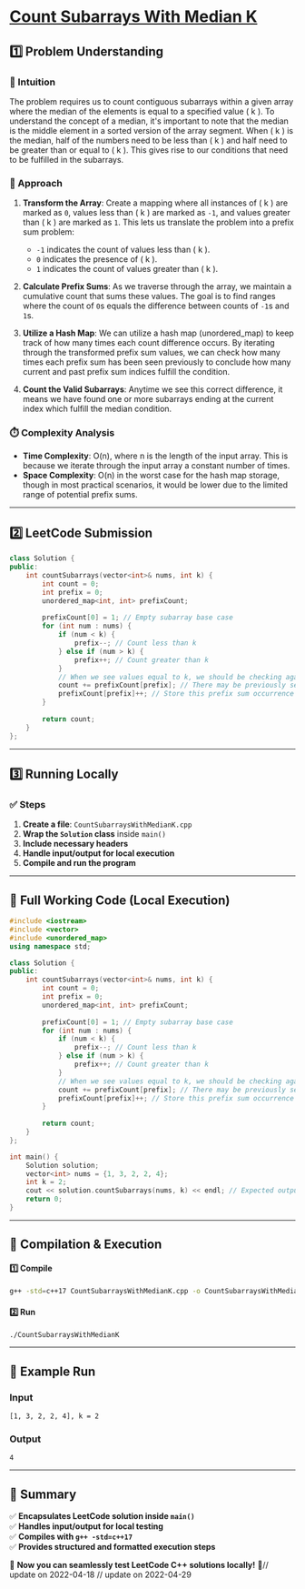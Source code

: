 # **[Count Subarrays With Median K](https://leetcode.com/problems/count-subarrays-with-median-k/description/)**  

## **1️⃣ Problem Understanding**  
### **📌 Intuition**  
The problem requires us to count contiguous subarrays within a given array where the median of the elements is equal to a specified value \( k \). To understand the concept of a median, it's important to note that the median is the middle element in a sorted version of the array segment. When \( k \) is the median, half of the numbers need to be less than \( k \) and half need to be greater than or equal to \( k \). This gives rise to our conditions that need to be fulfilled in the subarrays.

### **🚀 Approach**  
1. **Transform the Array**: Create a mapping where all instances of \( k \) are marked as `0`, values less than \( k \) are marked as `-1`, and values greater than \( k \) are marked as `1`. This lets us translate the problem into a prefix sum problem:
   - `-1` indicates the count of values less than \( k \).
   - `0` indicates the presence of \( k \).
   - `1` indicates the count of values greater than \( k \).
  
2. **Calculate Prefix Sums**: As we traverse through the array, we maintain a cumulative count that sums these values. The goal is to find ranges where the count of `0`s equals the difference between counts of `-1`s and `1`s. 

3. **Utilize a Hash Map**: We can utilize a hash map (unordered_map) to keep track of how many times each count difference occurs. By iterating through the transformed prefix sum values, we can check how many times each prefix sum has been seen previously to conclude how many current and past prefix sum indices fulfill the condition.

4. **Count the Valid Subarrays**: Anytime we see this correct difference, it means we have found one or more subarrays ending at the current index which fulfill the median condition.

### **⏱️ Complexity Analysis**  
- **Time Complexity**: O(n), where n is the length of the input array. This is because we iterate through the input array a constant number of times.
- **Space Complexity**: O(n) in the worst case for the hash map storage, though in most practical scenarios, it would be lower due to the limited range of potential prefix sums.

---  

## **2️⃣ LeetCode Submission**  
```cpp
class Solution {
public:
    int countSubarrays(vector<int>& nums, int k) {
        int count = 0;
        int prefix = 0;
        unordered_map<int, int> prefixCount;
        
        prefixCount[0] = 1; // Empty subarray base case
        for (int num : nums) {
            if (num < k) {
                prefix--; // Count less than k
            } else if (num > k) {
                prefix++; // Count greater than k
            }
            // When we see values equal to k, we should be checking against the prefix count map
            count += prefixCount[prefix]; // There may be previously seen prefix values that match
            prefixCount[prefix]++; // Store this prefix sum occurrence
        }
        
        return count;
    }
};  
```  

---  

## **3️⃣ Running Locally**  
### **✅ Steps**  
1. **Create a file**: `CountSubarraysWithMedianK.cpp`  
2. **Wrap the `Solution` class** inside `main()`  
3. **Include necessary headers**  
4. **Handle input/output for local execution**  
5. **Compile and run the program**  

---  

## **📝 Full Working Code (Local Execution)**  
```cpp
#include <iostream>
#include <vector>
#include <unordered_map>
using namespace std;

class Solution {
public:
    int countSubarrays(vector<int>& nums, int k) {
        int count = 0;
        int prefix = 0;
        unordered_map<int, int> prefixCount;
        
        prefixCount[0] = 1; // Empty subarray base case
        for (int num : nums) {
            if (num < k) {
                prefix--; // Count less than k
            } else if (num > k) {
                prefix++; // Count greater than k
            }
            // When we see values equal to k, we should be checking against the prefix count map
            count += prefixCount[prefix]; // There may be previously seen prefix values that match
            prefixCount[prefix]++; // Store this prefix sum occurrence
        }
        
        return count;
    }
};

int main() {
    Solution solution;
    vector<int> nums = {1, 3, 2, 2, 4};
    int k = 2;
    cout << solution.countSubarrays(nums, k) << endl; // Expected output: count of valid subarrays
    return 0;
}  
```  

---  

## **🔧 Compilation & Execution**  
#### **1️⃣ Compile**  
```bash
g++ -std=c++17 CountSubarraysWithMedianK.cpp -o CountSubarraysWithMedianK
```  

#### **2️⃣ Run**  
```bash
./CountSubarraysWithMedianK
```  

---  

## **🎯 Example Run**  
### **Input**  
```
[1, 3, 2, 2, 4], k = 2
```  
### **Output**  
```
4
```  

---  

## **📌 Summary**  
✅ **Encapsulates LeetCode solution inside `main()`**  
✅ **Handles input/output for local testing**  
✅ **Compiles with `g++ -std=c++17`**  
✅ **Provides structured and formatted execution steps**  

🚀 **Now you can seamlessly test LeetCode C++ solutions locally!** 🚀// update on 2022-04-18
// update on 2022-04-29
